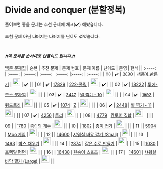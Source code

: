 # Divide and conquer (분할정복)


풀어보면 좋을 문제는 추천 문제에 체크(:heavy_check_mark:) 해놨습니다.

추천 문제 아닌 나머지는 나머지를 난이도 섞었습니다.

<br>

***❗️❗️꼭 문제를 순서대로 안풀어도 됩니다.❗️❗️***

[백준 문제집](https://www.acmicpc.net/workbook/view/7275)
|          순번          |        추천 문제         |        문제 번호         |        문제 이름         |         난이도          |  준영 | 현석|
| :-----: | :-----: | :-----: | :-----: | :-----: |:-----: | :-----: |
| 00 |  :heavy_check_mark:  | <a href="https://www.acmicpc.net/problem/2630" target="_blank">2630</a> | <a href="https://www.acmicpc.net/problem/2630" target="_blank">색종이 만들기</a> | <img height="25px" width="25px" src="https://static.solved.ac/tier_small/9.svg"/> | ✔️ | |
| 01 |  :heavy_check_mark:  | <a href="https://www.acmicpc.net/problem/17829" target="_blank">17829</a> | <a href="https://www.acmicpc.net/problem/17829" target="_blank">222-풀링</a> | <img height="25px" width="25px" src="https://static.solved.ac/tier_small/9.svg"/> | ✔️ | |
| 02 |  :heavy_check_mark:  | <a href="https://www.acmicpc.net/problem/18222" target="_blank">18222</a> | <a href="https://www.acmicpc.net/problem/18222" target="_blank">투에-모스 문자열</a> | <img height="25px" width="25px" src="https://static.solved.ac/tier_small/9.svg"/> |  | |
| 03 |  :heavy_check_mark:  | <a href="https://www.acmicpc.net/problem/2447" target="_blank">2447</a> | <a href="https://www.acmicpc.net/problem/2447" target="_blank">별 찍기 - 10</a> | <img height="25px" width="25px" src="https://static.solved.ac/tier_small/10.svg"/> |  | |
| 04 |  :heavy_check_mark:  | <a href="https://www.acmicpc.net/problem/1992" target="_blank">1992</a> | <a href="https://www.acmicpc.net/problem/1992" target="_blank">쿼드트리</a> | <img height="25px" width="25px" src="https://static.solved.ac/tier_small/10.svg"/> |  | |
| 05 |  :heavy_check_mark:  | <a href="https://www.acmicpc.net/problem/1074" target="_blank">1074</a> | <a href="https://www.acmicpc.net/problem/1074" target="_blank">Z</a> | <img height="25px" width="25px" src="https://static.solved.ac/tier_small/10.svg"/> |  | |
| 06 |  :heavy_check_mark:  | <a href="https://www.acmicpc.net/problem/2448" target="_blank">2448</a> | <a href="https://www.acmicpc.net/problem/2448" target="_blank">별 찍기 - 11</a> | <img height="25px" width="25px" src="https://static.solved.ac/tier_small/12.svg"/> |  | |
| 07 |  :heavy_check_mark:  | <a href="https://www.acmicpc.net/problem/4256" target="_blank">4256</a> | <a href="https://www.acmicpc.net/problem/4256" target="_blank">트리</a> | <img height="25px" width="25px" src="https://static.solved.ac/tier_small/13.svg"/>|  | |
| 08 |                      | <a href="https://www.acmicpc.net/problem/4779" target="_blank">4779</a> | <a href="https://www.acmicpc.net/problem/4779" target="_blank">칸토어 집합</a> | <img height="25px" width="25px" src="https://static.solved.ac/tier_small/8.svg"/> |  | |
| 09 |                      | <a href="https://www.acmicpc.net/problem/1780" target="_blank">1780</a> | <a href="https://www.acmicpc.net/problem/1780" target="_blank">종이의 개수</a> | <img height="25px" width="25px" src="https://static.solved.ac/tier_small/9.svg"/> |                      |
| 10 |                      | <a href="https://www.acmicpc.net/problem/1802" target="_blank">1802</a> | <a href="https://www.acmicpc.net/problem/1802" target="_blank">종이 접기</a> | <img height="25px" width="25px" src="https://static.solved.ac/tier_small/9.svg"/> |  | |
| 11 |                      | <a href="https://www.acmicpc.net/problem/5904" target="_blank">5904</a> | <a href="https://www.acmicpc.net/problem/5904" target="_blank">Moo 게임</a> | <img height="25px" width="25px" src="https://static.solved.ac/tier_small/10.svg"/> |                      |
| 12 |                      | <a href="https://www.acmicpc.net/problem/14600" target="_blank">14600</a> | <a href="https://www.acmicpc.net/problem/14600" target="_blank">샤워실 바닥 깔기 (Small)</a> | <img height="25px" width="25px" src="https://static.solved.ac/tier_small/11.svg"/> |                      |
| 13 |                      | <a href="https://www.acmicpc.net/problem/1493" target="_blank">1493</a> | <a href="https://www.acmicpc.net/problem/1493" target="_blank">박스 채우기</a> | <img height="25px" width="25px" src="https://static.solved.ac/tier_small/12.svg"/> |                      |
| 14 |                      | <a href="https://www.acmicpc.net/problem/2374" target="_blank">2374</a> | <a href="https://www.acmicpc.net/problem/2374" target="_blank">같은 수로 만들기</a> | <img height="25px" width="25px" src="https://static.solved.ac/tier_small/12.svg"/> |                      |
| 15 |                      | <a href="https://www.acmicpc.net/problem/1030" target="_blank">1030</a> | <a href="https://www.acmicpc.net/problem/1030" target="_blank">프렉탈 평면</a> | <img height="25px" width="25px" src="https://static.solved.ac/tier_small/13.svg"/> |                      |
| 16 |                      | <a href="https://www.acmicpc.net/problem/16438" target="_blank">16438</a> | <a href="https://www.acmicpc.net/problem/16438" target="_blank">원숭이 스포츠</a> | <img height="25px" width="25px" src="https://static.solved.ac/tier_small/13.svg"/> |                      |
| 17 |                      | <a href="https://www.acmicpc.net/problem/14601" target="_blank">14601</a> | <a href="https://www.acmicpc.net/problem/14601" target="_blank">샤워실 바닥 깔기 (Large)</a> | <img height="25px" width="25px" src="https://static.solved.ac/tier_small/15.svg"/> |                      |
